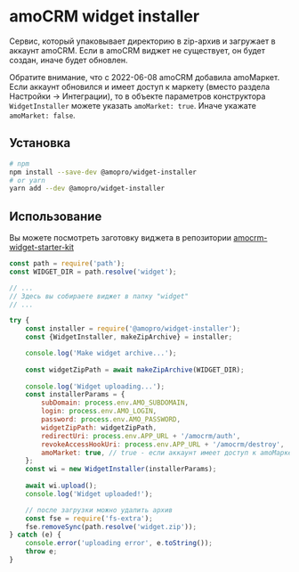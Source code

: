 # amoCRM widget installer

Сервис, который упаковывает директорию в zip-архив и загружает в аккаунт amoCRM. 
Если в amoCRM виджет не существует, он будет создан, иначе будет обновлен.

Обратите внимание, что с 2022-06-08 amoCRM добавила amoМаркет. Если аккаунт обновился и имеет доступ к маркету (вместо раздела Настройки -> Интеграции), то в объекте параметров конструктора `WidgetInstaller` можете указать `amoMarket: true`. Иначе укажате `amoMarket: false`.

## Установка
```bash
# npm
npm install --save-dev @amopro/widget-installer
# or yarn
yarn add --dev @amopro/widget-installer
```

## Использование

Вы можете посмотреть заготовку виджета в репозитории [amocrm-widget-starter-kit](https://github.com/max-kut/amocrm-widget-starter-kit)


```javascript
const path = require('path');
const WIDGET_DIR = path.resolve('widget');

// ...
// Здесь вы собираете виджет в папку "widget"
// ...

try {
    const installer = require('@amopro/widget-installer');
    const {WidgetInstaller, makeZipArchive} = installer;

    console.log('Make widget archive...');
    
    const widgetZipPath = await makeZipArchive(WIDGET_DIR);
    
    console.log('Widget uploading...');
    const installerParams = {
        subDomain: process.env.AMO_SUBDOMAIN,
        login: process.env.AMO_LOGIN,
        password: process.env.AMO_PASSWORD,
        widgetZipPath: widgetZipPath,
        redirectUri: process.env.APP_URL + '/amocrm/auth',
        revokeAccessHookUri: process.env.APP_URL + '/amocrm/destroy',
        amoMarket: true, // true - если аккаунт имеет доступ к amoМаркет (с 2022-06-08)
    };
    const wi = new WidgetInstaller(installerParams);
    
    await wi.upload();
    console.log('Widget uploaded!');

    // после загрузки можно удалить архив
    const fse = require('fs-extra'); 
    fse.removeSync(path.resolve('widget.zip'));
} catch (e) {
    console.error('uploading error', e.toString());
    throw e;
}

```
